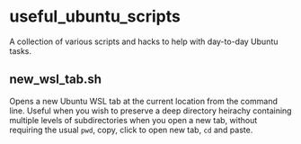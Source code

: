 # useful_ubuntu_scripts
A collection of various scripts and hacks to help with day-to-day Ubuntu tasks.

## new_wsl_tab.sh

Opens a new Ubuntu WSL tab at the current location from the command line. Useful
when you wish to preserve a deep directory heirachy containing multiple levels of 
subdirectories when you open a new tab, without requiring the usual `pwd`, copy, 
click to open new tab, `cd` and paste.
